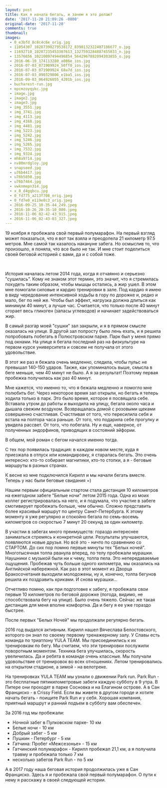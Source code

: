 ```yaml
---
layout: post
title: Как я начала бегать, и зачем я это делаю?
date: '2017-11-20 21:09:26 -0800'
original-date: '2017-11-20'
comments: true
thumbnail:
images:
  - 0_e3bfd_8c8c4c6e_orig.jpg
  - 11054307_10207390279538172_8390132322487186677_o.jpg
  - 11692710_10207235453307613_1327593284887455833_n.jpg
  - 13576656_10210097494496854_5642967882094303855_o.jpg
  - 2016-06-10_174113280_a086e_ios.jpg
  - 2016-07-03_071909924_50ff0_ios.jpg
  - 2016-07-03_071909924_68a7d_ios.jpg
  - 2016-07-03_090329806_e1ba5_ios.jpg
  - 2016-09-03_064926055_4201b_ios.jpg
  - bucharest-run.jpg
  - epcmzoyqykc.jpg
  - image.jpg
  - image2.jpg
  - image3.jpg
  - img_3551.jpg
  - img_3741.jpg
  - img_4113.jpg
  - img_4168.jpg
  - img_4481.jpg
  - img_5223.jpg
  - img_5242.jpg
  - img_5246.jpg
  - img_5265.jpg
  - img_7532.jpg
  - img_9324.jpg
  - mh8a9714.jpg
  - nv80mrdgloy.jpg
  - snapseed.jpg
  - u76b4417.jpg
  - u76b5850.jpg
  - u76b7464.jpg
  - vwknmepn314.jpg
  - x_8_d4gqbcu.jpg
  - 0_fd775_a213f708_orig.jpeg
  - 0_fd7e0_e119e8c3_orig.jpeg
  - 2016-09-25_10-35-44_249.jpeg
  - 2016-10-26_20-35-10_000.jpeg
  - 2016-11-06_02-42-43_915.jpeg
  - 2016-11-06_02-43-03_327.jpeg
---
```

19 ноября я пробежала свой первый полумарафон.
На первый взгляд может показаться, что я вот так взяла и преодолела 21 километр 97.5 метров. Мне самой так казалось накануне забега. Но осмыслив то, что произошло, я поняла, что все было не так. И мне стоит поделиться своей беговой историей с вами, да и с собой тоже.

<!--separate--> 

История началась летом 2014 года, когда я отчаянно и серьезно "сушилась". Кому не знаком этот термин, это значит, что я стремилась похудеть таким образом, чтобы мышцы остались, а жир ушел. В этом мне помогали силовые и кардио тренировки в зале. Под кардио я имею в виду чередование интенсивной ходьбы в гору по дорожке и, редко и мало, бег по ней же. Чтобы был эффект, нагрузка должна длиться как минимум 40 минут, а лучше час. Считается, что только после 40 минут сгорает весь гликоген (запасы углеводов) и начинает задействоваться жир.

В самый разгар моей "сушки" зал закрыли, и я в прямом смысле оказалась на улице. В другой зал попросту было лень ехать, и я решила попробовать побегать в Полюстровском парке. Парк был у меня прямо под окнами. На улице я бегала последний раз на физкультуре на первом курсе университета и совсем не получала от этого удовольствие.

В этот же раз я бежала очень медленно, следила, чтобы пульс не превышал 140-150 ударов. Также, как упоминалось выше, смысла в беге меньше, чем 40 минут не было. А я за результат! Поэтому первая пробежка получилась как раз 40 минут.

Мне кажется, что именно то, что я бежала медленно и помогло мне полюбить бег. Через некоторое время зал открыли, но бегать я теперь ходила только в парк. Это было время, которое я посвящала себе. Вставала утром до работы и выходила на улицу, бегала около часа и дышала свежим воздухом. Возвращалась домой с розовыми щеками совершенно счастливая. Счастливая от того, что пересилила себя и встала на полтора часа раньше. От того, что подарила себе прогулку и увидела рассвет. От того, что побегала. Ну и еще, наверное, от полученных эндорфинов, приводящих в состояний эйфории.

В общем, мой роман с бегом начался именно тогда.

С тех пор появилась традиция: в каждом новом месте, куда я приезжала в отпуск или командировку, я старалась бегать. Это очень интересно: кто-то собирает магнитики, кто-то стопки, а я - беговые маршруты в разных странах.

К весне ко мне подключился Кирилл и мы начали бегать вместе. Теперь у нас были беговые свидания =)

Нашим первым официальным стартом стала дистанция 10 километров на ежегодном забеге "Белые ночи" летом 2015 года. Одна из моих коллег регистрировалась на него, и я подумала, что участие в забеге смотивирует пробежать больше, чем обычно. Сложно представить более красивый маршрут по центру Санкт-Петербурга. К этому моменту я уже регулярно и спокойно бегала по семь-восемь километров со скоростью 7 минут 20 секунд за один километр.

В участии в забегах много преимуществ: гораздо интереснее заниматься стремясь к конкретной цели. Результаты улучшаются, появляются новые друзья. Но всё это - ничто по сравнению со СТАРТОМ. До сих пор помню первые минуты тех "Белых ночей". Многотысячная толпа рванула вперед, по телу пробежали мурашки. Наушники с музыкой были ни к чему, толпа пела. Это непередаваемые ощущения. Пробежав чуть больше одного километра, мы оказались на Английской набережной. Как раз в этот момент из Дворца Бракосочетания выходили молодожены, ну и, конечно, толпа бегунов решила их поздравить криками. И снова мурашки...

Отчетливо помню, как при подготовке к забегу, я пробежала свои первые 10 километров по беговой дорожке (погода, видимо, не способствовала бегу на улице). Было очень тяжело. Сейчас же такая дистанция для меня вполне комфортна. Да и бегу я ее уже гораздо быстрее.

После первых "Белых Ночей" мы продолжали регулярно бегать.

2016 год выдался активным. Кирилл нашел Вячеслава Белостовского, которого он знал по своему первому тренажерному залу. У Славы есть команда по триатлону YULA TEAM. Мы присоединились к их тренировкам по бегу. Мы считаем, что эти тренировки послужили поворотным моментом. Техника бега улучшилась, скорость увеличилась. Да и ребята в команде очень классные. Мы получали удовольствие от тренировок во всех отношениях. Летом тренировались на открытом стадионе, а зимой - на велотреке.

На тренировках YULA TEAM мы узнали о движении Park run. Park Run - это бесплатные пятикилометровые забеги каждую субботу в 9 утра. В Питере они проходят в парке Сосновка и на Елагином острове. А в Сан Франциско - в Crissy Field. Если вы живете в другом городе и хотите начать бегать - поищите Park Run и у себя. Хорошая компания, приятный маршрут и ранний подъем в субботу вам обеспечен.

За 2016 год мы пробежали:

* Ночной забег в Пулковском парке- 10 км
* Белые ночи - 10 км
* Добрый забег - 5 км
* Пушкин - Петербург - 5 км
* Гатчина: Пробег «Межсезонье» - 15 км
* Гатчинский полумарафон - Кирилл пробежал 21,1 км, а я получила травму и пробежала только 7 км
* несколько забегов Park Run - по 5 км

А в 2017 году наша беговая история продолжилась уже в Сан Франциско. Здесь я и пробежала свой первый полумарафон. О пути к нему я расскажу в своей следующей истории.



<!--{% include image src="" %}-->
